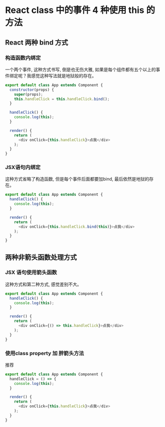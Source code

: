 # React class 中的事件 4 种使用 this 的方法

## React 两种 bind 方式

### 构造函数内绑定

一个两个事件, 这种方式书写, 倒是也无伤大雅, 如果是每个组件都有五个以上的事件绑定呢？我感觉这种写法就是地狱般的存在。

```javascript
export default class App extends Component {
  constructor(props) {
    super(props);
    this.handleClick = this.handleClick.bind();
  }

  handleClick() {
    console.log(this);
  }

  render() {
    return (
      <div onClick={this.handleClick}>点我</div>
    );
  }
}
```

### JSX语句内绑定

这种方式省略了构造函数, 但是每个事件后面都要加bind, 最后依然是地狱的存在。

```javascript
export default class App extends Component {
  handleClick() {
    console.log(this);
  }

  render() {
    return (
      <div onClick={this.handleClick.bind(this)}>点我</div>
    );
  }
}
```

## 两种非箭头函数处理方式

### JSX 语句使用箭头函数

这种方式和第二种方式, 感觉差别不大。

```javascript
export default class App extends Component {
  handleClick() {
    console.log(this);
  }

  render() {
    return (
      <div onClick={() => this.handleClick}>点我</div>
    );
  }
}
```

### 使用class property 加 胖箭头方法

推荐

```javascript
export default class App extends Component {
  handleClick = () => {
    console.log(this);
  }

  render() {
    return (
      <div onClick={this.handleClick}>点我</div>
    );
  }
}
```
